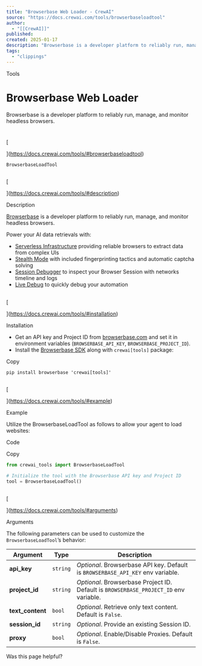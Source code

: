 ```yaml
---
title: "Browserbase Web Loader - CrewAI"
source: "https://docs.crewai.com/tools/browserbaseloadtool"
author:
  - "[[CrewAI]]"
published:
created: 2025-01-17
description: "Browserbase is a developer platform to reliably run, manage, and monitor headless browsers."
tags:
  - "clippings"
---
```


Tools

# Browserbase Web Loader

Browserbase is a developer platform to reliably run, manage, and monitor headless browsers.

#

[​

](https://docs.crewai.com/tools/#browserbaseloadtool)

`BrowserbaseLoadTool`

##

[​

](https://docs.crewai.com/tools/#description)

Description

[Browserbase](https://browserbase.com/) is a developer platform to reliably run, manage, and monitor headless browsers.

Power your AI data retrievals with:

- [Serverless Infrastructure](https://docs.browserbase.com/under-the-hood) providing reliable browsers to extract data from complex UIs
- [Stealth Mode](https://docs.browserbase.com/features/stealth-mode) with included fingerprinting tactics and automatic captcha solving
- [Session Debugger](https://docs.browserbase.com/features/sessions) to inspect your Browser Session with networks timeline and logs
- [Live Debug](https://docs.browserbase.com/guides/session-debug-connection/browser-remote-control) to quickly debug your automation

##

[​

](https://docs.crewai.com/tools/#installation)

Installation

- Get an API key and Project ID from [browserbase.com](https://browserbase.com/) and set it in environment variables (`BROWSERBASE_API_KEY`, `BROWSERBASE_PROJECT_ID`).
- Install the [Browserbase SDK](http://github.com/browserbase/python-sdk) along with `crewai[tools]` package:

Copy

```shell
pip install browserbase 'crewai[tools]'
```

##

[​

](https://docs.crewai.com/tools/#example)

Example

Utilize the BrowserbaseLoadTool as follows to allow your agent to load websites:

Code

Copy

```python
from crewai_tools import BrowserbaseLoadTool

# Initialize the tool with the Browserbase API key and Project ID
tool = BrowserbaseLoadTool()
```

##

[​

](https://docs.crewai.com/tools/#arguments)

Arguments

The following parameters can be used to customize the `BrowserbaseLoadTool`’s behavior:

| Argument         | Type     | Description                                                                           |
| ---------------- | -------- | ------------------------------------------------------------------------------------- |
| **api_key**      | `string` | _Optional_. Browserbase API key. Default is `BROWSERBASE_API_KEY` env variable.       |
| **project_id**   | `string` | _Optional_. Browserbase Project ID. Default is `BROWSERBASE_PROJECT_ID` env variable. |
| **text_content** | `bool`   | _Optional_. Retrieve only text content. Default is `False`.                           |
| **session_id**   | `string` | _Optional_. Provide an existing Session ID.                                           |
| **proxy**        | `bool`   | _Optional_. Enable/Disable Proxies. Default is `False`.                               |

Was this page helpful?
